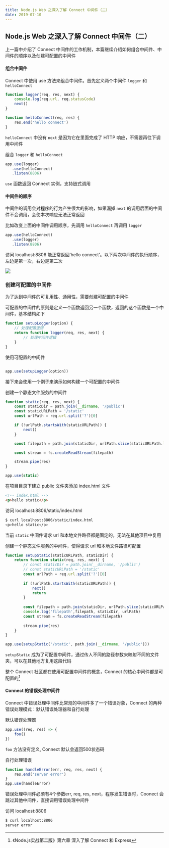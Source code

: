 ```yaml
---
title: Node.js Web 之深入了解 Connect 中间件（二）
date: 2019-07-10
---
```




## Node.js Web 之深入了解 Connect 中间件（二）



上一篇中介绍了 Connect 中间件的工作机制，本篇继续介绍如何组合中间件、中间件的顺序以及创建可配置的中间件



#### 组合中间件

Connect 中使用 use 方法来组合中间件。首先定义两个中间件 `logger` 和 `helloConnect`

```js
function logger(req, res, next) {
    console.log(req.url, req.statusCode)
    next()
}

function helloConnect(req, res) {
    res.end('hello connect')
}
```
`helloConnect` 中没有 `next` 是因为它在里面完成了 HTTP 响应，不需要再往下调用中间件

组合 `logger` 和 `helloConnect`
```js
app.use(logger)
   .use(helloConnect)
   .listen(8806)
```

`use` 函数返回 Connect 实例，支持链式调用



#### 中间件的顺序

中间件的调用会对程序的行为产生很大的影响，如果漏掉 `next` 的调用后面的中间件不会调用，会使本次响应无法正常返回

比如改变上面的中间件调用顺序，先调用 `helloConnect` 再调用 `logger`

```js
app.use(helloConnect)
   .use(logger)
   .listen(8806)
```

访问 localhost:8806 能正常返回‘hello connect’。以下两次中间件的执行顺序，左边是第一次，右边是第二次


![](https://s2.ax1x.com/2019/07/11/Zg5Fnx.png)



### 创建可配置的中间件

为了达到中间件的可复用性、通用性，需要创建可配置的中间件

可配置的中间件的原则是定义一个函数返回另一个函数，返回的这个函数是一个中间件，基本结构如下

```js
function setupLogger(option) {
    // 处理配置逻辑
    return function logger(req, res, next) {
        // 处理中间件逻辑
    }
}
```

使用可配置的中间件

```js

app.use(setupLogger(option))

```

接下来会使用一个例子来演示如何构建一个可配置的中间件



创建一个静态文件服务的中间件

```js
function static(req, res, next) {
    const staticDir = path.join(__dirname, '/public')
    const staticURLPath = '/static'
    const urlPath = req.url.split('?')[0]

    if (!urlPath.startsWith(staticURLPath)) {
        next()
    }

    const filepath = path.join(staticDir, urlPath.slice(staticURLPath.length))

    const stream = fs.createReadStream(filepath)

    stream.pipe(res)
}

app.use(static)
```
在项目目录下建立 public 文件夹添加 index.html 文件
```html
<!-- index.html -->
<p>hello static</p>
```

访问 localhost:8806/static/index.html
```bash
$ curl localhost:8806/static/index.html
<p>hello static</p>
```


当前 `static` 中间件请求 url 和本地文件路径都是固定的，无法在其他项目中复用

创建一个静态文件服务的中间件，使得请求 url 和本地文件路径可配置

```js
function setupStatic(staticURLPath, staticDir) {
    return function static(req, res, next) {
        // const staticDir = path.join(__dirname, '/public')
        // const staticURLPath = '/static'
        const urlPath = req.url.split('?')[0]
    
        if (!urlPath.startsWith(staticURLPath)) {
            next()
            return
        }
    
        const filepath = path.join(staticDir, urlPath.slice(staticURLPath.length))
        console.log('filepath',filepath, staticDir, urlPath)
        const stream = fs.createReadStream(filepath)
    
        stream.pipe(res)
    }
}

app.use(setupStatic('/static', path.join(__dirname, '/public')))
```
`setupStatic` 成为了可配置中间件，通过传人不同的路径参数来映射不同的文件夹，可以在其他地方复用这段代码

整个 Connect 社区都在使用可配置中间件的概念，Connect 的核心中间件都是可配置的[^1]




#### Connect 的错误处理中间件

Connect 中错误处理中间件比常规的中间件多了一个错误对象，Connect 的两种错误处理模式：默认错误处理器和自行处理


默认错误处理器

```js
app.use((req, res) => {
    foo()
})
```
`foo` 方法没有定义, Connect 默认会返回500状态码


自行处理错误

```js
function handleError(err, req, res, next) {
    res.end('server error')
}
app.use(handleError)
```

错误处理中间件必须有4个参数err, req, res, next，程序发生错误时，Coonect 会跳过其他中间件，直接调用错误处理中间件

访问 localhost:8806
```bash
$ curl localhost:8806
server error
```





[^1]:《Node.js实战第二版》第六章 深入了解 Connect 和 Express









